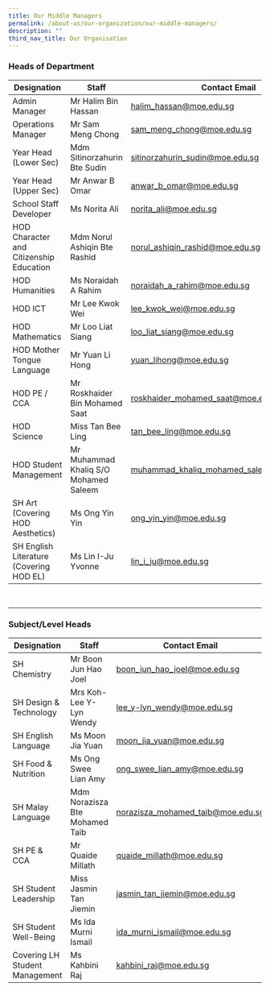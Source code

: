 ```yaml
---
title: Our Middle Managers
permalink: /about-us/our-organization/our-middle-managers/
description: ""
third_nav_title: Our Organisation
---
```

### Heads of Department <br>

| Designation | Staff | Contact Email |
| -------- | -------- | -------- |
| Admin Manager     | Mr Halim Bin Hassan     | [halim_hassan@moe.edu.sg](mailto:halim_hassan@moe.edu.sg)     |
| Operations Manager  | Mr Sam Meng Chong    | [sam_meng_chong@moe.edu.sg](mailto:sam_meng_chong@moe.edu.sg)     |
| Year Head (Lower Sec)     | Mdm Sitinorzahurin Bte Sudin     |  [sitinorzahurin_sudin@moe.edu.sg](mailto:sitinorzahurin_sudin@moe.edu.sg) |
| Year Head (Upper Sec)     | Mr Anwar B Omar     | [anwar_b_omar@moe.edu.sg](mailto:anwar_b_omar@moe.edu.sg)    |
| School Staff Developer     | Ms Norita Ali     |  [norita_ali@moe.edu.sg](mailto:norita_ali@moe.edu.sg)    |
| HOD Character and Citizenship Education     | Mdm Norul Ashiqin Bte Rashid     |  [norul_ashiqin_rashid@moe.edu.sg](mailto:norul_ashiqin_rashid@moe.edu.sg)    |
| HOD Humanities    | Ms Noraidah A Rahim     |  [noraidah_a_rahim@moe.edu.sg](mailto:noraidah_a_rahim@moe.edu.sg)    |
| HOD ICT  | Mr Lee Kwok Wei     | [lee_kwok_wei@moe.edu.sg](mailto:lee_kwok_wei@moe.edu.sg)     |
| HOD Mathematics     | Mr Loo Liat Siang     |  [loo_liat_siang@moe.edu.sg](mailto:loo_liat_siang@moe.edu.sg)    |
| HOD Mother Tongue Language     | Mr Yuan Li Hong     |  [yuan_lihong@moe.edu.sg](mailto:yuan_lihong@moe.edu.sg)    |
| HOD PE / CCA    | Mr Roskhaider Bin Mohamed Saat     | [roskhaider_mohamed_saat@moe.edu.sg](mailto:roskhaider_mohamed_saat@moe.edu.sg)     |
| HOD Science     | Miss Tan Bee Ling     |  [tan_bee_ling@moe.edu.sg](mailto:tan_bee_ling@moe.edu.sg)    |
| HOD Student Management    | Mr Muhammad Khaliq S/O Mohamed Saleem     |  [muhammad_khaliq_mohamed_saleem@moe.edu.sg](mailto:muhammad_khaliq_mohamed_saleem@moe.edu.sg)    |
| SH Art<br>(Covering HOD Aesthetics)  | Ms Ong Yin Yin     |  [ong_yin_yin@moe.edu.sg](mailto:ong_yin_yin@moe.edu.sg)    |
| SH English Literature<br>(Covering HOD EL)     | Ms Lin I-Ju Yvonne   |  [lin_i_ju@moe.edu.sg](mailto:lin_i_ju@moe.edu.sg)    |

<br>

---

### Subject/Level Heads <br>

| Designation | Staff | Contact Email |
| -------- | -------- | -------- |
| SH Chemistry     | Mr Boon Jun Hao Joel     |  [boon_jun_hao_joel@moe.edu.sg](mailto:boon_jun_hao_joel@moe.edu.sg)    |
| SH Design &amp; Technology    | Mrs Koh-Lee Y-Lyn Wendy    | [lee_y-lyn_wendy@moe.edu.sg](mailto:lee_y-lyn_wendy@moe.edu.sg)     |
| SH English Language     | Ms Moon Jia Yuan   |  [moon_jia_yuan@moe.edu.sg](mailto:moon_jia_yuan@moe.edu.sg)    |
| SH Food &amp; Nutrition     | Ms Ong Swee Lian Amy    |  [ong_swee_lian_amy@moe.edu.sg](mailto:ong_swee_lian_amy@moe.edu.sg)    |
| SH Malay Language    | Mdm Norazisza Bte Mohamed Taib    |  [norazisza_mohamed_taib@moe.edu.sg](mailto:norazisza_mohamed_taib@moe.edu.sg)    |
| SH PE &amp; CCA  | Mr Quaide Millath    |  [quaide_millath@moe.edu.sg](mailto:quaide_millath@moe.edu.sg)    |
| SH Student Leadership    | Miss Jasmin Tan Jiemin     |  [jasmin_tan_jiemin@moe.edu.sg](mailto:jasmin_tan_jiemin@moe.edu.sg)    |
| SH Student Well-Being    | Ms Ida Murni Ismail    |  [ida_murni_ismail@moe.edu.sg](mailto:ida_murni_ismail@moe.edu.sg)    |
| Covering LH Student Management  | Ms Kahbini Raj    |   [kahbini_raj@moe.edu.sg](mailto:kahbini_raj@moe.edu.sg)   |